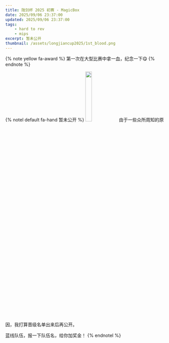 ```yaml
---
title: 陇剑杯 2025 初赛 - MagicBox
date: 2025/09/06 23:37:00
updated: 2025/09/06 23:37:00
tags:
    - hard to rev
    - mips
excerpt: 暂未公开
thumbnail: /assets/longjiancup2025/1st_blood.png
---
```


{% note yellow fa-award %}
第一次在大型比赛中拿一血，纪念一下😋
{% endnote %}

{% notel default fa-hand 暂未公开 %}
<img src="/assets/longjiancup2025/expo.png" width="20%">
由于一些众所周知的原因，我打算晋级名单出来后再公开。

蓝线队伍，报一下队伍名，给你加奖金！
{% endnotel %}
